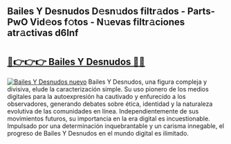 ## Bailes Y Desnudos D𝚎sn𝚞dos filtr𝚊dos - Parts-PwO Vid𝚎os f𝚘tos - N𝚞evas filtr𝚊ciones atr𝚊ctivas d6Inf

# <h2><a href="http://mbaw3q9.tromn.icu/?c=Bailes+Y+Desnudos">🔗👉👉👉 Bailes Y Desnudos 🔗🔗</a></h2>

[![Bailes Y Desnudos nuevo](https://i.imgur.com/pEAQMta.gif)](http://mbaw3q9.tromn.icu/?c=Bailes+Y+Desnudos)
Bailes Y Desnudos, una figura compleja y divisiva, elude la caracterización simple. Su uso pionero de los medios digitales para la autoexpresión ha cautivado y enfurecido a los observadores, generando debates sobre ética, identidad y la naturaleza evolutiva de las comunidades en línea. Independientemente de sus movimientos futuros, su importancia en la era digital es incuestionable. Impulsado por una determinación inquebrantable y un carisma innegable, el progreso de Bailes Y Desnudos en el mundo digital es ilimitado.
